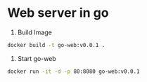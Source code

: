 # Web server in go
1. Build Image
```bash
docker build -t go-web:v0.0.1 .
```


1. Start go-web
```bash
docker run -it -d -p 80:8080 go-web:v0.0.1
```
